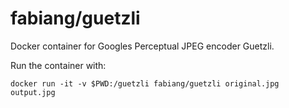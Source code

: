 # fabiang/guetzli

Docker container for Googles Perceptual JPEG encoder Guetzli.

Run the container with:

```
docker run -it -v $PWD:/guetzli fabiang/guetzli original.jpg output.jpg
```
